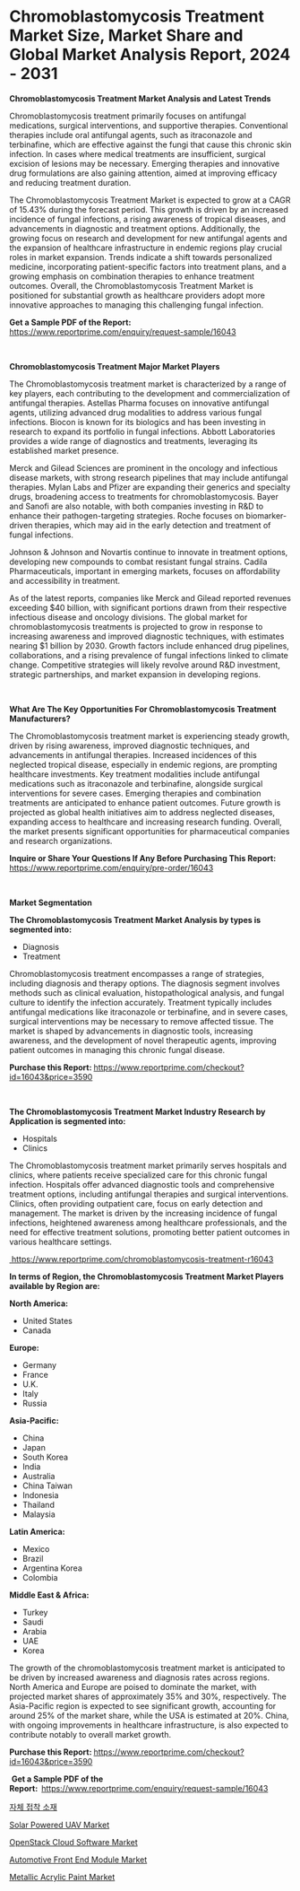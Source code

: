 <p><h1>Chromoblastomycosis Treatment Market Size, Market Share and Global Market Analysis Report, 2024 - 2031</h1></p><p><strong>Chromoblastomycosis Treatment Market Analysis and Latest Trends</strong></p>
<p><p>Chromoblastomycosis treatment primarily focuses on antifungal medications, surgical interventions, and supportive therapies. Conventional therapies include oral antifungal agents, such as itraconazole and terbinafine, which are effective against the fungi that cause this chronic skin infection. In cases where medical treatments are insufficient, surgical excision of lesions may be necessary. Emerging therapies and innovative drug formulations are also gaining attention, aimed at improving efficacy and reducing treatment duration.</p><p>The Chromoblastomycosis Treatment Market is expected to grow at a CAGR of 15.43% during the forecast period. This growth is driven by an increased incidence of fungal infections, a rising awareness of tropical diseases, and advancements in diagnostic and treatment options. Additionally, the growing focus on research and development for new antifungal agents and the expansion of healthcare infrastructure in endemic regions play crucial roles in market expansion. Trends indicate a shift towards personalized medicine, incorporating patient-specific factors into treatment plans, and a growing emphasis on combination therapies to enhance treatment outcomes. Overall, the Chromoblastomycosis Treatment Market is positioned for substantial growth as healthcare providers adopt more innovative approaches to managing this challenging fungal infection.</p></p>
<p><strong>Get a Sample PDF of the Report:&nbsp;</strong> <a href="https://www.reportprime.com/enquiry/request-sample/16043">https://www.reportprime.com/enquiry/request-sample/16043</a></p>
<p>&nbsp;</p>
<p><strong>Chromoblastomycosis Treatment Major Market Players</strong></p>
<p><p>The Chromoblastomycosis treatment market is characterized by a range of key players, each contributing to the development and commercialization of antifungal therapies. Astellas Pharma focuses on innovative antifungal agents, utilizing advanced drug modalities to address various fungal infections. Biocon is known for its biologics and has been investing in research to expand its portfolio in fungal infections. Abbott Laboratories provides a wide range of diagnostics and treatments, leveraging its established market presence.</p><p>Merck and Gilead Sciences are prominent in the oncology and infectious disease markets, with strong research pipelines that may include antifungal therapies. Mylan Labs and Pfizer are expanding their generics and specialty drugs, broadening access to treatments for chromoblastomycosis. Bayer and Sanofi are also notable, with both companies investing in R&D to enhance their pathogen-targeting strategies. Roche focuses on biomarker-driven therapies, which may aid in the early detection and treatment of fungal infections.</p><p>Johnson & Johnson and Novartis continue to innovate in treatment options, developing new compounds to combat resistant fungal strains. Cadila Pharmaceuticals, important in emerging markets, focuses on affordability and accessibility in treatment.</p><p>As of the latest reports, companies like Merck and Gilead reported revenues exceeding $40 billion, with significant portions drawn from their respective infectious disease and oncology divisions. The global market for chromoblastomycosis treatments is projected to grow in response to increasing awareness and improved diagnostic techniques, with estimates nearing $1 billion by 2030. Growth factors include enhanced drug pipelines, collaborations, and a rising prevalence of fungal infections linked to climate change. Competitive strategies will likely revolve around R&D investment, strategic partnerships, and market expansion in developing regions.</p></p>
<p>&nbsp;</p>
<p><strong>What Are The Key Opportunities For Chromoblastomycosis Treatment Manufacturers?</strong></p>
<p><p>The Chromoblastomycosis treatment market is experiencing steady growth, driven by rising awareness, improved diagnostic techniques, and advancements in antifungal therapies. Increased incidences of this neglected tropical disease, especially in endemic regions, are prompting healthcare investments. Key treatment modalities include antifungal medications such as itraconazole and terbinafine, alongside surgical interventions for severe cases. Emerging therapies and combination treatments are anticipated to enhance patient outcomes. Future growth is projected as global health initiatives aim to address neglected diseases, expanding access to healthcare and increasing research funding. Overall, the market presents significant opportunities for pharmaceutical companies and research organizations.</p></p>
<p><strong>Inquire or Share Your Questions If Any Before Purchasing This Report:</strong> <a href="https://www.reportprime.com/enquiry/pre-order/16043">https://www.reportprime.com/enquiry/pre-order/16043</a></p>
<p>&nbsp;</p>
<p><strong>Market Segmentation</strong></p>
<p><strong>The Chromoblastomycosis Treatment Market Analysis by types is segmented into:</strong></p>
<p><ul><li>Diagnosis</li><li>Treatment</li></ul></p>
<p><p>Chromoblastomycosis treatment encompasses a range of strategies, including diagnosis and therapy options. The diagnosis segment involves methods such as clinical evaluation, histopathological analysis, and fungal culture to identify the infection accurately. Treatment typically includes antifungal medications like itraconazole or terbinafine, and in severe cases, surgical interventions may be necessary to remove affected tissue. The market is shaped by advancements in diagnostic tools, increasing awareness, and the development of novel therapeutic agents, improving patient outcomes in managing this chronic fungal disease.</p></p>
<p><strong>Purchase this Report:&nbsp;</strong><a href="https://www.reportprime.com/checkout?id=16043&price=3590">https://www.reportprime.com/checkout?id=16043&price=3590</a></p>
<p>&nbsp;</p>
<p><strong>The Chromoblastomycosis Treatment Market Industry Research by Application is segmented into:</strong></p>
<p><ul><li>Hospitals</li><li>Clinics</li></ul></p>
<p><p>The Chromoblastomycosis treatment market primarily serves hospitals and clinics, where patients receive specialized care for this chronic fungal infection. Hospitals offer advanced diagnostic tools and comprehensive treatment options, including antifungal therapies and surgical interventions. Clinics, often providing outpatient care, focus on early detection and management. The market is driven by the increasing incidence of fungal infections, heightened awareness among healthcare professionals, and the need for effective treatment solutions, promoting better patient outcomes in various healthcare settings.</p></p>
<p><a href="https://www.reportprime.com/chromoblastomycosis-treatment-r16043">&nbsp;https://www.reportprime.com/chromoblastomycosis-treatment-r16043</a></p>
<p><strong>In terms of Region, the Chromoblastomycosis Treatment Market Players available by Region are:</strong></p>
<p>
    <p> <strong> North America: </strong>
        <ul>
            <li>United States</li>
            <li>Canada</li>
        </ul>
        </p> 
    <p> <strong> Europe: </strong>
        <ul>
            <li>Germany</li>
            <li>France</li>
            <li>U.K.</li>
            <li>Italy</li>
            <li>Russia</li>
        </ul>
        </p> 
    <p> <strong> Asia-Pacific: </strong>
        <ul>
            <li>China</li>
            <li>Japan</li>
            <li>South Korea</li>
            <li>India</li>
            <li>Australia</li>
            <li>China Taiwan</li>
            <li>Indonesia</li>
            <li>Thailand</li>
            <li>Malaysia</li>
        </ul>
        </p> 
    <p> <strong> Latin America: </strong>
        <ul>
            <li>Mexico</li>
            <li>Brazil</li>
            <li>Argentina Korea</li>
            <li>Colombia</li>
        </ul>
        </p> 
    <p> <strong> Middle East & Africa: </strong>
        <ul>
            <li>Turkey</li>
            <li>Saudi</li>
            <li>Arabia</li>
            <li>UAE</li>
            <li>Korea</li>
        </ul>
    </p>
    </p>
<p><p>The growth of the chromoblastomycosis treatment market is anticipated to be driven by increased awareness and diagnosis rates across regions. North America and Europe are poised to dominate the market, with projected market shares of approximately 35% and 30%, respectively. The Asia-Pacific region is expected to see significant growth, accounting for around 25% of the market share, while the USA is estimated at 20%. China, with ongoing improvements in healthcare infrastructure, is also expected to contribute notably to overall market growth.</p></p>
<p><strong>Purchase this Report: </strong><a href="https://www.reportprime.com/checkout?id=16043&price=3590">https://www.reportprime.com/checkout?id=16043&price=3590</a></p>
<p>&nbsp;<strong>Get a Sample PDF of the Report:&nbsp;&nbsp;</strong><a href="https://www.reportprime.com/enquiry/request-sample/16043">https://www.reportprime.com/enquiry/request-sample/16043</a></p>
<p><strong></strong></p>
<p><p><a href="https://medium.com/@czbtzkwc9/self-adhesive-material-market-%EC%9D%98-%EA%B8%80%EB%A1%9C%EB%B2%8C-%EC%8B%9C%EC%9E%A5-%EA%B0%9C%EC%9A%94%EB%8A%94-%EC%A0%84-%EC%84%B8%EA%B3%84-%EB%B0%8F-%EC%A3%BC%EC%9A%94-%EC%8B%9C%EC%9E%A5%EC%9D%98-%EC%82%B0%EC%97%85%EC%97%90-%EC%98%81%ED%96%A5%EC%9D%84-%EB%AF%B8%EC%B9%98%EB%8A%94-%EC%A3%BC%EC%9A%94-%ED%8A%B8%EB%A0%8C%EB%93%9C%EC%97%90-%EB%8C%80%ED%95%9C-%EB%8F%85%ED%8A%B9%ED%95%9C-%EA%B4%80%EC%A0%90%EC%9D%84-%EC%A0%9C%EA%B3%B5%ED%95%A9%EB%8B%88%EB%8B%A4-89b4e1a97641">자체 접착 소재</a></p><p><a href="https://www.linkedin.com/pulse/solar-powered-uav-market-size-share-trends-analysis-report-zx0ve?trackingId=vD3s9jF1T5CPcZCleDKqtg%3D%3D">Solar Powered UAV Market</a></p><p><a href="https://issuu.com/reportprime-2/docs/openstack-cloud-software-market-siz_4806a38c2bb4f7">OpenStack Cloud Software Market</a></p><p><a href="https://issuu.com/reportprime-2/docs/automotive-front-end-module-market-_969cc118bcbbda">Automotive Front End Module Market</a></p><p><a href="https://medium.com/@gordonparr1969/the-metallic-acrylic-paint-market-has-experienced-impressive-growth-in-recent-years-expanding-dd0ac7aee1e9">Metallic Acrylic Paint Market</a></p></p>